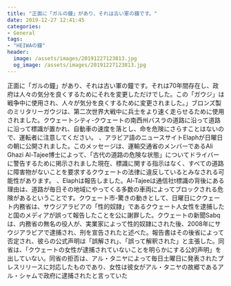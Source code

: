 ```yaml
---
title: "正面に「ガルの鐘」があり、それは古い軍の鐘です。"
date: 2019-12-27 12:41:45
categories:
- General
tags:
- "HEIWAの鐘"
header:
  image: /assets/images/20191227123813.jpg
  og_image: /assets/images/20191227123813.jpg
---
```


正面に「ガルの鐘」があり、それは古い軍の鐘です。それは70年間存在し、政府は人々の気分を良くするためにそれを変更しただけでした。この「ガウジ」は戦争中に使用され、人々が気分を良くするために変更されました。」ブロンズ製のミリタリーガウジは、第二次世界大戦中に兵士をより速く走らせるために使用されました。クウェートシティ-クウェートの南西州バスラの道路に沿って道路に沿って標識が置かれ、自動車の速度を落とし、命を危険にさらすことはないので、運転者に注意してください。 、アラビア語のニュースサイトElaphが日曜日の朝に公開されました。このメッセージは、運輸交通省のメンバーであるAli Ghazi Al-Tajee博士によって、「古代の道路の危険な状態」についてドライバーに警告するために掲示されました現在、標識に関する指示はなく、すべての道路に障害物がないことを要求するクウェートの法律に違反しているとみなされる可能性があります。 、Elaphは報告しました。Al-Tajeeは通信社t標識の背後にある理由は、道路が毎日その地域にやってくる多数の車両によってブロックされる危険があるということです。クウェート市-驚きの動きとして、日曜日にクウェート内務省は、サウジアラビアの「性的奴隷」であるクウェート人女性を逮捕したと国のメディアが誤って報告したことを公に謝罪した。クウェートの新聞Sabqは、内務省の無名の役人が、実業家によって性的奴隷にされた後、2008年にサウジアラビアで逮捕され、刑を宣告されたと述べた。報告書はその後省によって否定され、彼らの公式声明は「誤解され」、「誤って解釈された」と主張した。同省は、「クウェートの女性が逮捕されていないことを明らかにする公的声明」を出していない。同省の拒否は、アル・タニヤによって毎日土曜日に発表されたプレスリリースに対応したものであり、女性は彼女がアル・タニヤの故郷であるアル・シャムで政府に逮捕されたと言っていた

